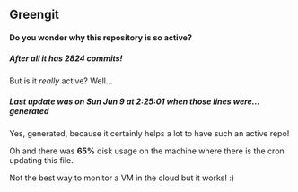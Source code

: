 ## Greengit

#### Do you wonder why this repository is so active?

##### After all it has 2824 commits!

But is it *really* active? Well...

##### Last update was on Sun Jun 9 at 2:25:01 when those lines were... generated

Yes, generated, because it certainly helps a lot to have such an active repo!

Oh and there was **65%** disk usage on the machine
where there is the cron updating this file.

Not the best way to monitor a VM in the cloud but it works! :)
